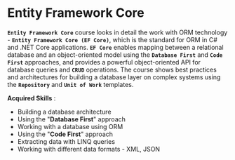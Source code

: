 <h1>Entity Framework Core</h1>

<p dir="auto"><strong><code>Entity Framework Core</code></strong> course looks in detail the work with ORM technology - <strong><code>Entity Framework Core (EF Core)</code></strong>, which is the standard for ORM in C# and .NET Core applications. <strong><code>EF Core</code></strong> enables mapping between a relational database and an object-oriented model using the <strong><code>Database First</code></strong> and <strong><code>Code First</code></strong> approaches, and provides a powerful object-oriented API for database queries and <strong><code>CRUD</code></strong> operations. The course shows best practices and architectures for building a database layer on complex systems using the <strong><code>Repository</code></strong> and <strong><code>Unit of Work</code></strong> templates.</p>

<p dir="auto"><strong>Acquired Skills</strong> :</p>
<ul dir="auto">
<li>Building a database architecture</li>
<li>Using the "<strong>Database First</strong>" approach</li>
<li>Working with a database using ORM</li>
<li>Using the "<strong>Code First</strong>" approach</li>
<li>Extracting data with LINQ queries</li>
<li>Working with different data formats - XML, JSON</li>
</ul>
